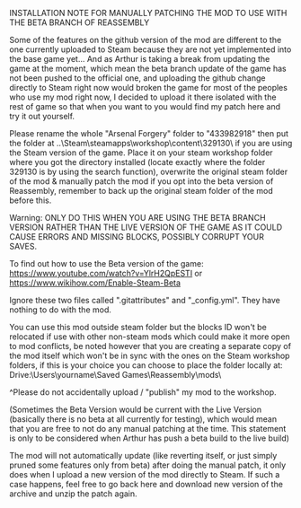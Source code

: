 INSTALLATION NOTE FOR MANUALLY PATCHING THE MOD TO USE WITH THE BETA BRANCH OF REASSEMBLY

Some of the features on the github version of the mod are different to the one currently uploaded to Steam because they are not yet implemented into the base game yet... And as Arthur is taking a break from updating the game at the moment, which mean the beta branch update of the game has not been pushed to the official one, and uploading the github change directly to Steam right now would broken the game for most of the peoples who use my mod right now, I decided to upload it there isolated with the rest of game so that when you want to you would find my patch here and try it out yourself.

Please rename the whole "Arsenal Forgery" folder to "433982918" then put the folder at ..\Steam\steamapps\workshop\content\329130\ if you are using the Steam version of the game. Place it on your steam workshop folder where you got the directory installed (locate exactly where the folder 329130 is by using the search function), overwrite the original steam folder of the mod & manually patch the mod if you opt into the beta version of Reassembly, remember to back up the original steam folder of the mod before this.

Warning: ONLY DO THIS WHEN YOU ARE USING THE BETA BRANCH VERSION RATHER THAN THE LIVE VERSION OF THE GAME AS IT COULD CAUSE ERRORS AND MISSING BLOCKS, POSSIBLY CORRUPT YOUR SAVES.

To find out how to use the Beta version of the game: https://www.youtube.com/watch?v=YlrH2QpESTI or https://www.wikihow.com/Enable-Steam-Beta

Ignore these two files called ".gitattributes" and "_config.yml". They have nothing to do with the mod.

You can use this mod outside steam folder but the blocks ID won't be relocated if use with other non-steam mods which could make it more open to mod conflicts, be noted however that you are creating a separate copy of the mod itself which won't be in sync with the ones on the Steam workshop folders, if this is your choice you can choose to place the folder locally at: Drive:\Users\yourname\Saved Games\Reassembly\mods\

^Please do not accidentally upload / "publish" my mod to the workshop.

(Sometimes the Beta Version would be current with the Live Version (basically there is no beta at all currently for testing), which would mean that you are free to not do any manual patching at the time. This statement is only to be considered when Arthur has push a beta build to the live build)

The mod will not automatically update (like reverting itself, or just simply pruned some features only from beta) after doing the manual patch, it only does when I upload a new version of the mod directly to Steam. If such a case happens, feel free to go back here and download new version of the archive and unzip the patch again.
